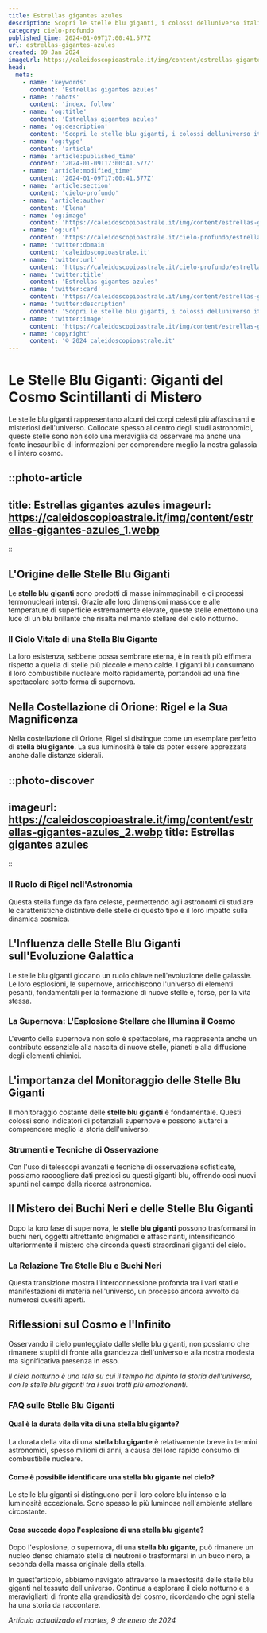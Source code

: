 ```yaml
---
title: Estrellas gigantes azules
description: Scopri le stelle blu giganti, i colossi delluniverso italiano, in un viaggio straordinario tra fascino celeste e miti stellari. Leggi ora!
category: cielo-profundo
published_time: 2024-01-09T17:00:41.577Z
url: estrellas-gigantes-azules
created: 09 Jan 2024
imageUrl: https://caleidoscopioastrale.it/img/content/estrellas-gigantes-azules_1.webp
head:
  meta:
    - name: 'keywords'
      content: 'Estrellas gigantes azules'
    - name: 'robots'
      content: 'index, follow'
    - name: 'og:title'
      content: 'Estrellas gigantes azules'
    - name: 'og:description'
      content: 'Scopri le stelle blu giganti, i colossi delluniverso italiano, in un viaggio straordinario tra fascino celeste e miti stellari. Leggi ora!'
    - name: 'og:type'
      content: 'article'
    - name: 'article:published_time'
      content: '2024-01-09T17:00:41.577Z'
    - name: 'article:modified_time'
      content: '2024-01-09T17:00:41.577Z'
    - name: 'article:section'
      content: 'cielo-profundo'
    - name: 'article:author'
      content: 'Elena'
    - name: 'og:image'
      content: 'https://caleidoscopioastrale.it/img/content/estrellas-gigantes-azules_1.webp'
    - name: 'og:url'
      content: 'https://caleidoscopioastrale.it/cielo-profundo/estrellas-gigantes-azules'
    - name: 'twitter:domain'
      content: 'caleidoscopioastrale.it'
    - name: 'twitter:url'
      content: 'https://caleidoscopioastrale.it/cielo-profundo/estrellas-gigantes-azules'
    - name: 'twitter:title'
      content: 'Estrellas gigantes azules'
    - name: 'twitter:card'
      content: 'https://caleidoscopioastrale.it/img/content/estrellas-gigantes-azules_1.webp'
    - name: 'twitter:description'
      content: 'Scopri le stelle blu giganti, i colossi delluniverso italiano, in un viaggio straordinario tra fascino celeste e miti stellari. Leggi ora!'
    - name: 'twitter:image'
      content: 'https://caleidoscopioastrale.it/img/content/estrellas-gigantes-azules_1.webp'
    - name: 'copyright'
      content: '© 2024 caleidoscopioastrale.it'
---
```

# Le Stelle Blu Giganti: Giganti del Cosmo Scintillanti di Mistero

Le stelle blu giganti rappresentano alcuni dei corpi celesti più affascinanti e misteriosi dell'universo. Collocate spesso al centro degli studi astronomici, queste stelle sono non solo una meraviglia da osservare ma anche una fonte inesauribile di informazioni per comprendere meglio la nostra galassia e l'intero cosmo.

::photo-article
---
title: Estrellas gigantes azules
imageurl: https://caleidoscopioastrale.it/img/content/estrellas-gigantes-azules_1.webp
---
::

## L'Origine delle Stelle Blu Giganti
Le **stelle blu giganti** sono prodotti di masse inimmaginabili e di processi termonucleari intensi. Grazie alle loro dimensioni massicce e alle temperature di superficie estremamente elevate, queste stelle emettono una luce di un blu brillante che risalta nel manto stellare del cielo notturno.

### Il Ciclo Vitale di una Stella Blu Gigante
La loro esistenza, sebbene possa sembrare eterna, è in realtà più effimera rispetto a quella di stelle più piccole e meno calde. I giganti blu consumano il loro combustibile nucleare molto rapidamente, portandoli ad una fine spettacolare sotto forma di supernova.

## Nella Costellazione di Orione: Rigel e la Sua Magnificenza
Nella costellazione di Orione, Rigel si distingue come un esemplare perfetto di **stella blu gigante**. La sua luminosità è tale da poter essere apprezzata anche dalle distanze siderali.


::photo-discover
---
imageurl: https://caleidoscopioastrale.it/img/content/estrellas-gigantes-azules_2.webp
title: Estrellas gigantes azules
---
::

### Il Ruolo di Rigel nell'Astronomia
Questa stella funge da faro celeste, permettendo agli astronomi di studiare le caratteristiche distintive delle stelle di questo tipo e il loro impatto sulla dinamica cosmica.

## L'Influenza delle Stelle Blu Giganti sull'Evoluzione Galattica
Le stelle blu giganti giocano un ruolo chiave nell'evoluzione delle galassie. Le loro esplosioni, le supernove, arricchiscono l'universo di elementi pesanti, fondamentali per la formazione di nuove stelle e, forse, per la vita stessa.

### La Supernova: L'Esplosione Stellare che Illumina il Cosmo
L'evento della supernova non solo è spettacolare, ma rappresenta anche un contributo essenziale alla nascita di nuove stelle, pianeti e alla diffusione degli elementi chimici.

## L'importanza del Monitoraggio delle Stelle Blu Giganti
Il monitoraggio costante delle **stelle blu giganti** è fondamentale. Questi colossi sono indicatori di potenziali supernove e possono aiutarci a comprendere meglio la storia dell'universo.

### Strumenti e Tecniche di Osservazione
Con l'uso di telescopi avanzati e tecniche di osservazione sofisticate, possiamo raccogliere dati preziosi su questi giganti blu, offrendo così nuovi spunti nel campo della ricerca astronomica.

## Il Mistero dei Buchi Neri e delle Stelle Blu Giganti
Dopo la loro fase di supernova, le **stelle blu giganti** possono trasformarsi in buchi neri, oggetti altrettanto enigmatici e affascinanti, intensificando ulteriormente il mistero che circonda questi straordinari giganti del cielo.

### La Relazione Tra Stelle Blu e Buchi Neri
Questa transizione mostra l'interconnessione profonda tra i vari stati e manifestazioni di materia nell'universo, un processo ancora avvolto da numerosi quesiti aperti.

## Riflessioni sul Cosmo e l'Infinito
Osservando il cielo punteggiato dalle stelle blu giganti, non possiamo che rimanere stupiti di fronte alla grandezza dell'universo e alla nostra modesta ma significativa presenza in esso.

_Il cielo notturno è una tela su cui il tempo ha dipinto la storia dell'universo, con le stelle blu giganti tra i suoi tratti più emozionanti._

### FAQ sulle Stelle Blu Giganti

#### Qual è la durata della vita di una stella blu gigante?
La durata della vita di una **stella blu gigante** è relativamente breve in termini astronomici, spesso milioni di anni, a causa del loro rapido consumo di combustibile nucleare.

#### Come è possibile identificare una stella blu gigante nel cielo?
Le stelle blu giganti si distinguono per il loro colore blu intenso e la luminosità eccezionale. Sono spesso le più luminose nell'ambiente stellare circostante.

#### Cosa succede dopo l'esplosione di una stella blu gigante?
Dopo l'esplosione, o supernova, di una **stella blu gigante**, può rimanere un nucleo denso chiamato stella di neutroni o trasformarsi in un buco nero, a seconda della massa originale della stella.

In quest'articolo, abbiamo navigato attraverso la maestosità delle stelle blu giganti nel tessuto dell'universo. Continua a esplorare il cielo notturno e a meravigliarti di fronte alla grandiosità del cosmo, ricordando che ogni stella ha una storia da raccontare.

_Artículo actualizado el martes, 9 de enero de 2024_